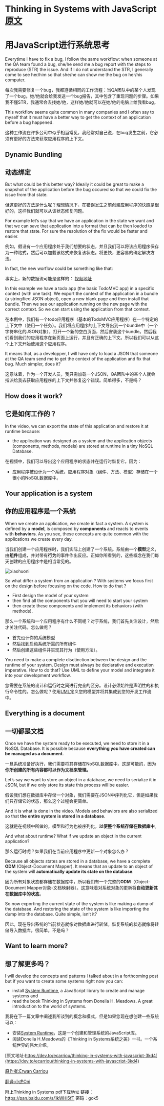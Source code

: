 # Thinking in Systems with JavaScript [原文](https://dev.to/ecarriou/thinking-in-systems-with-javascript-3kd4)
# 用JavaScript进行系统思考

Everytime I have to fix a bug, I follow the same workflow: when someone at the QA team found a bug, she/he send me a bug report with the steps to reproduce (STR) the issue. And if I do not understand the STR, I generally come to see her/him so that she/he can show me the bug on her/his computer.

每次我需要修复一个bug，我都遵循相同的工作流程：当QA团队中的某个人发现了一个bug，她/他就会给我发送一个bug报告，其中包含了重现问题的步骤。如果我不懂STR，我通常会去找她/他，这样她/他就可以在她/他的电脑上给我看bug。

This workflow seems quite common in many companies and I often say to myself that it must have a better way to get the context of an application before a bug happened.

这种工作流在许多公司中似乎相当常见，我经常对自己说，在bug发生之前，它必须有更好的方法来获取应用程序的上下文。

## Dynamic Bundling
## 动态绑定

But what could be this better way? Ideally it could be great to make a snapshot of the application before the bug occured so that we could fix the issue from that state.

但这更好的方法是什么呢？理想情况下，在错误发生之前创建应用程序的快照是很好的，这样我们就可以从该状态修复问题。

For example let’s say that we have an application in the state we want and that we can save that application into a format that can be then loaded to restore that state. For sure the resolution of the fix would be faster and easier.

例如，假设有一个应用程序处于我们想要的状态，并且我们可以将该应用程序保存为一种格式，然后可以加载该格式来恢复该状态。将更快，更容易的确定解决方法。

In fact, the new worflow could be something like that:

事实上，新的数据流可能是这样的：
[视频地址](https://www.youtube.com/embed/EuU10hbW-Vo)

In this example we have a todo app (the basic TodoMVC app) in a specific context (with one task). We export the context of the application in a bundle (a stringified JSON object), open a new blank page and then install that bundle. Then we see our application running on the new page with the correct context. So we can start using the application from that context.

在本例中，我们有一个todo应用程序（基本的TodoMVC应用程序）在一个特定的上下文中（使用一个任务）。我们将应用程序的上下文导出到一个bundle中（一个字符串化的JSON对象），打开一个新的空白页面，然后安装这个bundle。然后我们看到我们的应用程序在新页面上运行，并且有正确的上下文。所以我们可以从这个上下文开始使用这个应用程序。

It means that, as a developper, I will have only to load a JSON that someone at the QA team send me to get the context of the application and fix that bug. Much simpler, does it?

这意味着，作为一个开发人员，我只需加载一个JSON，QA团队中的某个人就会指派给我去获取应用程序的上下文并修复这个错误。简单得多，不是吗？

## How does it work?
## 它是如何工作的？

In the video, we can export the state of this application and restore it at runtime because:
* the application was designed as a system and the application objects (components, methods, models) are stored at runtime in a tiny NoSQL Database.

在视频中，我们可以导出这个应用程序的状态并在运行时恢复它，因为：
* 应用程序被设计为一个系统，应用程序对象（组件、方法、模型）存储在一个很小的NoSQL数据库中。

## Your application is a system
## 你的应用程序是一个系统

When we create an application, we create in fact a system. A system is defined by a **model**, is composed by **components** and reacts to events with **behaviors**. As you see, these concepts are quite common with the applications we create every day.

当我们创建一个应用程序时，我们实际上创建了一个系统。系统由一个**模型**定义，由**组件**组成，并对带有**行为**的事件作出反应。正如你所看到的，这些概念在我们每天创建的应用程序中是相当常见的。

![xiaohuoni](\img\3ozjnukg8ybalm0355b7.png)

So what differ a system from an application ? With systems we focus first on the design before focusing on the code. How to do that ?
* First design the model of your system
* then find all the components that you will need to start your system 
* then create these components and implement its behaviors (with methods).

那么一个系统和一个应用程序有什么不同呢？对于系统，我们首先关注设计，然后才关注代码。怎么做呢？
* 首先设计你的系统模型
* 然后找到启动系统所需的所有组件
* 然后创建这些组件并实现其行为（使用方法）。

You need to make a complete disctinction between the design and the runtime of your system. Design must always be declarative and execution imperative. How to do that? Use UML to define your model and integrate it into your development workflow.

您需要在系统的设计和运行时之间进行完全的区分。设计必须始终是声明性的和执行命令性的。怎么做呢？使用[UML](https://baike.baidu.com/item/%E7%BB%9F%E4%B8%80%E5%BB%BA%E6%A8%A1%E8%AF%AD%E8%A8%80/3160571?fr=aladdin&fromid=446747&fromtitle=UML)定义您的模型并将其集成到您的开发工作流中。

## Everything is a document
## 一切都是文档

Once we have the system ready to be executed, we need to store it in a NoSQL Database. It is possible because **everything you have created can be managed as a document.** 

一旦系统准备好执行，我们需要将其存储在NoSQL数据库中。这是可能的，因为**你所创建的所有内容都可以作为文档来管理。**

Let’s say we want to store an object in a database, we need to serialize it in JSON, but if we only store its state this process will be easier.

假设我们想在数据库中存储一个对象，我们需要在JSON中序列化它，但是如果我们只存储它的状态，那么这个过程会更简单。

And it is what is done in the video. Models and behaviors are also serialized so that **the entire system is stored in a database**.

这就是在视频中所做的。模型和行为也被序列化，**以便整个系统存储在数据库中**。

And what about runtime? What if we update an object in the current application? 

那么运行时呢？如果我们在当前应用程序中更新一个对象怎么办？

Because all objects states are stored in a database, we have a complete **ODM** (Object-Document Mapper). It means that an update to an object of the system will **automatically update its state on the database**.

因为所有对象状态都存储在数据库中，所以我们有一个完整的**ODM**（Object-Document Mapper对象-文档映射器）。这意味着对系统对象的更新将**自动更新其在数据库中的状态**。

So now exporting the current state of the system is like making a dump of the database. And restoring the state of the system is like importing the dump into the database. Quite simple, isn’t it?

因此，现在导出系统的当前状态就像对数据库进行转储。恢复系统的状态就像将转储导入数据库。很简单，不是吗？

## Want to learn more?
## 想了解更多吗？

I will develop the concepts and patterns I talked about in a forthcoming post but if you want to create some systems right now you can:
* install [System Runtime](https://designfirst.io/systemruntime/), a JavaScript library to create and manage systems and
* read the book Thinking in Systems from Donella H. Meadows. A great introduction to the world of systems.

我将在下一篇文章中阐述我所谈到的概念和模式，但是如果您现在想创建一些系统可以：
* 安装[System Runtime](https://designfirst.io/systemruntime/)，这是一个创建和管理系统的JavaScript库。
* 阅读Donella H.Meadows的《Thinking in Systems系统之美》一书。一个系统世界的伟大介绍。

[原文地址:https://dev.to/ecarriou/thinking-in-systems-with-javascript-3kd4](https://dev.to/ecarriou/thinking-in-systems-with-javascript-3kd4)

[原作者:Erwan Carriou](http://github.com/ecarriou)

[翻译:小虎Oni](https://github.com/xiaohuoni)

附上Thinking in Systems pdf下载地址
链接：https://pan.baidu.com/s/1kWHi5fT 密码：gok5